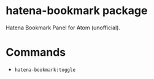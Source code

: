 # hatena-bookmark package

Hatena Bookmark Panel for Atom (unofficial).

# Commands

- `hatena-bookmark:toggle`
